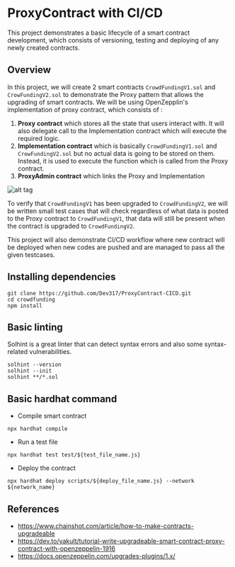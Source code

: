 # ProxyContract with CI/CD

This project demonstrates a basic lifecycle of a smart contract development, which consists of versioning, testing and deploying of any newly created contracts.

## Overview
In this project, we will create 2 smart contracts `CrowdFundingV1.sol` and `CrowFundingV2.sol` to demonstrate the Proxy pattern that allows the upgrading of smart contracts. We will be using OpenZepplin's implementation of proxy contract, which consists of :
1. **Proxy contract** which stores all the state that users interact with. It will also delegate call to the Implementation contract which will execute the required logic.
2. **Implementation contract** which is basically `CrowdFundingV1.sol` and `CrowFundingV2.sol` but no actual data is going to be stored on them. Instead, it is used to execute the function which is called from the Proxy contract.
3. **ProxyAdmin contract** which links the Proxy and Implementation

![alt tag](https://trufflesuite.com/img/blog/a-sweet-upgradeable-contract-experience-with-openzeppelin-and-truffle/proxy-contract.png)

To verify that `CrowdFundingV1` has been upgraded to `CrowdFundingV2`, we will be written small test cases that will check regardless of what data is posted to the Proxy contract to `CrowdFundingV1`, that data will still be present when the contract is upgraded to `CrowdFundingV2`.

This project will also demonstrate CI/CD workflow where new contract will be deployed when new codes are pushed and are managed to pass all the given testcases.



## Installing dependencies

```shell
git clone https://github.com/Dev317/ProxyContract-CICD.git
cd crowdfunding
npm install
```

## Basic linting
Solhint is a great linter that can detect syntax errors and also some syntax-related vulnerabilities.

```shell
solhint --version
solhint --init
solhint **/*.sol
```

## Basic hardhat command
- Compile smart contract

```shell
npx hardhat compile
```

- Run a test file

```shell
npx hardhat test test/${test_file_name.js}
```

- Deploy the contract

```shell
npx hardhat deploy scripts/${deploy_file_name.js} --network ${network_name}
```

## References
- https://www.chainshot.com/article/how-to-make-contracts-upgradeable
- https://dev.to/yakult/tutorial-write-upgradeable-smart-contract-proxy-contract-with-openzeppelin-1916
- https://docs.openzeppelin.com/upgrades-plugins/1.x/
